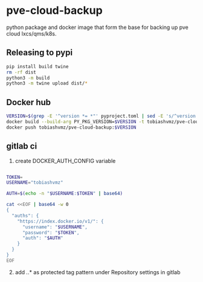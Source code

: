 # pve-cloud-backup

python package and docker image that form the base for backing up pve cloud lxcs/qms/k8s.

## Releasing to pypi

```bash
pip install build twine
rm -rf dist
python3 -m build
python3 -m twine upload dist/*
```

## Docker hub

```bash
VERSION=$(grep -E '^version *= *"' pyproject.toml | sed -E 's/^version *= *"(.*)"/\1/')
docker build --build-arg PY_PKG_VERSION=$VERSION -t tobiashvmz/pve-cloud-backup:$VERSION .
docker push tobiashvmz/pve-cloud-backup:$VERSION
```

## gitlab ci

1. create DOCKER_AUTH_CONFIG variable

```bash

TOKEN=
USERNAME="tobiashvmz"

AUTH=$(echo -n "$USERNAME:$TOKEN" | base64)

cat <<EOF | base64 -w 0
{
  "auths": {
    "https://index.docker.io/v1/": {
      "username": "$USERNAME",
      "password": "$TOKEN",
      "auth": "$AUTH"
    }
  }
}
EOF
```

2. add *.*.* as protected tag pattern under Repository settings in gitlab